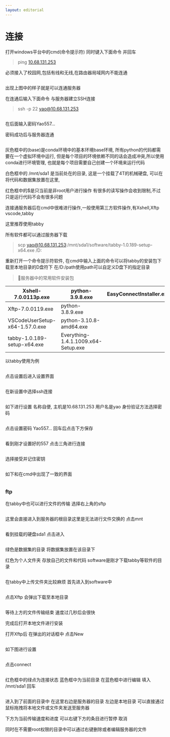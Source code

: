 ```yaml
---
layout: editorial
---
```


# 连接

打开windows平台中的cmd(命令提示符) 同时键入下面命令 并回车

> ping [10.68.131.253](mailto:yao@10.68.131.253)

必须接入了校园网,包括有线和无线,在路由器局域网内不能连通

<figure><img src=".gitbook/assets/image_S9JY6b_KC3 (1).png" alt=""><figcaption></figcaption></figure>

出现上图中的样子就是可以连通服务器

在连通后输入下面命令 与服务器建立SSH连接

> ssh -p 22 [yao@10.68.131.253](mailto:yao@10.68.131.253)

<figure><img src=".gitbook/assets/image_ZHRhLhsV6o.png" alt=""><figcaption></figcaption></figure>

在后面输入密码Yao557...

密码成功后与服务器连通

<figure><img src=".gitbook/assets/image_z6PsznYK5m (1).png" alt=""><figcaption></figcaption></figure>

灰色框中的(base)是conda环境中的基本环境base环境, 所有python的代码都需要在一个虚拟环境中运行, 但是每个项目的环境依赖不同的话会造成冲突,所以使用conda进行环境管理, 也就是每个项目需要自己创建一个环境来运行代码

白色框中的 /mnt/sda1 是当前处在的目录, 这是一个挂载了4T的机械硬盘, 可以在将代码和数据集放置在这里,

红色框中的$是只当前是非root用户进行操作 有很多的读写操作会收到限制,不过只是运行代码不会有很多问题

连接通服务器后在cmd中很难进行操作,一般使用第三方软件操作,有Xshell,Xftp vscode,tabby

这里推荐使用tabby

所有软件都可以通过服务器下载

> scp [yao@10.68.131.253](mailto:yao@10.68.131.253):/mnt/sda1/software/tabby-1.0.189-setup-x64.exe /D:

重新打开一个命令提示符软件, 在cmd中输入上面的命令可以将tabby的安装包下载至本地目录的D盘符下 在/D:/path使用path可以自定义D盘下的指定目录

> 🚾服务器中的常用软件安装包

| Xshell-7.0.0113p.exe           | python-3.9.8.exe                    | EasyConnectInstaller.exe |
| ------------------------------ | ----------------------------------- | ------------------------ |
| Xftp-7.0.0119.exe              | python-3.8.9.exe                    |                          |
| VSCodeUserSetup-x64-1.57.0.exe | python-3.10.8-amd64.exe             |                          |
| tabby-1.0.189-setup-x64.exe    | Everything-1.4.1.1009.x64-Setup.exe |                          |

以tabby使用为例

<figure><img src=".gitbook/assets/image_fH59XVJ_Dh.png" alt=""><figcaption></figcaption></figure>

点击设置后进入设置界面

<figure><img src=".gitbook/assets/image_caV5Df2v0S.png" alt=""><figcaption></figcaption></figure>

在新设置中选择ssh连接

<figure><img src=".gitbook/assets/image_gHywx5N5qh.png" alt=""><figcaption></figcaption></figure>

如下进行设置 名称自便, 主机是10.68.131.253 用户名是yao 身份验证方法选择密码

<figure><img src=".gitbook/assets/image_KSl1UqhMmD.png" alt=""><figcaption></figcaption></figure>

点击设置密码 Yao557... 回车后点击下方保存

<figure><img src=".gitbook/assets/image_nIKKV7YXj4.png" alt=""><figcaption></figcaption></figure>

看到刚才设置好的557 点击三角进行连接

<figure><img src=".gitbook/assets/image_ffi3jMV9X9.png" alt=""><figcaption></figcaption></figure>

选择接受并记住密钥

<figure><img src=".gitbook/assets/image_DFOVRc8r9p.png" alt=""><figcaption></figcaption></figure>

如下和在cmd中出现了一致的界面

<figure><img src=".gitbook/assets/image_0KQv5Hkt1w.png" alt=""><figcaption></figcaption></figure>

### ftp

在tabby中也可以进行文件的传输 选择右上角的sftp

<figure><img src=".gitbook/assets/image_A-Tfl-IH-6.png" alt=""><figcaption></figcaption></figure>

这里会直接进入到服务器的根目录这里是无法进行文件交换的 点击mnt

<figure><img src=".gitbook/assets/image_mCKBSAWhae.png" alt=""><figcaption></figcaption></figure>

看到挂载的硬盘sda1 点击进入

<figure><img src=".gitbook/assets/image_xHdvBsIhky.png" alt=""><figcaption></figcaption></figure>

绿色是数据集的目录 将数据集放置在该目录下

红色为个人文件夹 存放自己的文件和代码 software是刚才下载tabby等软件的目录

<figure><img src=".gitbook/assets/image_07_ELQYjYf.png" alt=""><figcaption></figcaption></figure>

在tabby中上传文件夹比较麻烦 首先进入到software中

<figure><img src=".gitbook/assets/image_THNHF3UB8p.png" alt=""><figcaption></figcaption></figure>

点击Xftp 会弹出下载至本地目录

<figure><img src=".gitbook/assets/image_v95ROTW6tW.png" alt=""><figcaption></figcaption></figure>

等待上方的文件传输结束 速度过几秒后会很快

完成后打开本地文件进行安装

打开Xftp后 在弹出的对话框中 点击New

<figure><img src=".gitbook/assets/image_hAqK999Ljh.png" alt=""><figcaption></figcaption></figure>

如下图进行设置

<figure><img src=".gitbook/assets/image_c0HJaNr8TA.png" alt=""><figcaption></figcaption></figure>

点击connect

<figure><img src=".gitbook/assets/image_1xdjmXxrxi.png" alt=""><figcaption></figcaption></figure>

红色框中的绿点为连接状态 蓝色框中为当前目录 在蓝色框中进行编辑 填入 /mnt/sda1 回车

<figure><img src=".gitbook/assets/image_pqbrIb73qB.png" alt=""><figcaption></figcaption></figure>

进入到了前面的目录中 在这里右边是服务器的目录 左边是本地目录 可以直接通过鼠标拖拽将本地文件或文件夹发送至服务器

下方为当前传输速度和进度 可以右键下方的条目进行暂停 取消

同时在不需要root权限的目录中可以通过右键删除或者编辑服务器的文件

<figure><img src=".gitbook/assets/image_WTsVwL6jts.png" alt=""><figcaption></figcaption></figure>
